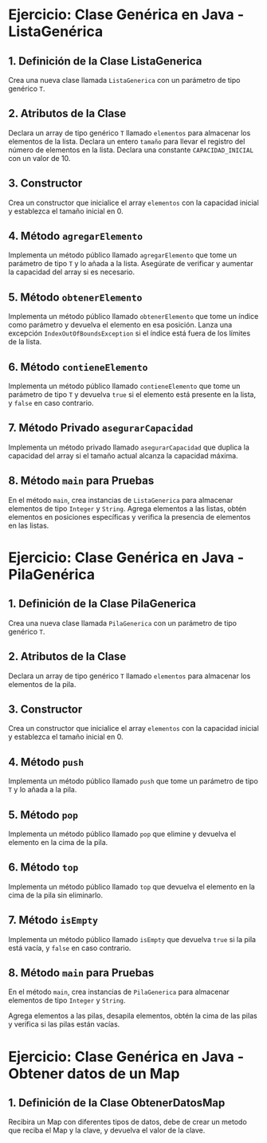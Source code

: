 # Ejercicio: Clase Genérica en Java - ListaGenérica

## 1. Definición de la Clase ListaGenerica

Crea una nueva clase llamada `ListaGenerica` con un parámetro de tipo genérico `T`.

## 2. Atributos de la Clase

Declara un array de tipo genérico `T` llamado `elementos` para almacenar los elementos de la lista.
Declara un entero `tamaño` para llevar el registro del número de elementos en la lista.
Declara una constante `CAPACIDAD_INICIAL` con un valor de 10.

## 3. Constructor

Crea un constructor que inicialice el array `elementos` con la capacidad inicial y establezca el tamaño inicial en 0.

## 4. Método `agregarElemento`

Implementa un método público llamado `agregarElemento` que tome un parámetro de tipo `T` y lo añada a la lista.
Asegúrate de verificar y aumentar la capacidad del array si es necesario.

## 5. Método `obtenerElemento`

Implementa un método público llamado `obtenerElemento` que tome un índice como parámetro y devuelva el elemento en esa posición.
Lanza una excepción `IndexOutOfBoundsException` si el índice está fuera de los límites de la lista.

## 6. Método `contieneElemento`

Implementa un método público llamado `contieneElemento` que tome un parámetro de tipo `T` y devuelva `true` si el elemento está presente en la lista, y `false` en caso contrario.

## 7. Método Privado `asegurarCapacidad`

Implementa un método privado llamado `asegurarCapacidad` que duplica la capacidad del array si el tamaño actual alcanza la capacidad máxima.

## 8. Método `main` para Pruebas

En el método `main`, crea instancias de `ListaGenerica` para almacenar elementos de tipo `Integer` y `String`.
Agrega elementos a las listas, obtén elementos en posiciones específicas y verifica la presencia de elementos en las listas.


# Ejercicio: Clase Genérica en Java - PilaGenérica

## 1. Definición de la Clase PilaGenerica

Crea una nueva clase llamada `PilaGenerica` con un parámetro de tipo genérico `T`.

## 2. Atributos de la Clase

Declara un array de tipo genérico `T` llamado `elementos` para almacenar los elementos de la pila.

## 3. Constructor

Crea un constructor que inicialice el array `elementos` con la capacidad inicial y establezca el tamaño inicial en 0.

## 4. Método `push`

Implementa un método público llamado `push` que tome un parámetro de tipo `T` y lo añada a la pila.

## 5. Método `pop`

Implementa un método público llamado `pop` que elimine y devuelva el elemento en la cima de la pila.

## 6. Método `top`

Implementa un método público llamado `top` que devuelva el elemento en la cima de la pila sin eliminarlo.

## 7. Método `isEmpty`

Implementa un método público llamado `isEmpty` que devuelva `true` si la pila está vacía, y `false` en caso contrario.

## 8. Método `main` para Pruebas

En el método `main`, crea instancias de `PilaGenerica` para almacenar elementos de tipo `Integer` y `String`.

Agrega elementos a las pilas, desapila elementos, obtén la cima de las pilas y verifica si las pilas están vacías.


# Ejercicio: Clase Genérica en Java - Obtener datos de un Map

## 1. Definición de la Clase ObtenerDatosMap

Recibira un Map con diferentes tipos de datos, debe de crear un metodo que reciba el Map y la clave, y devuelva el valor de la clave.

